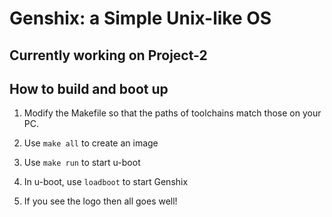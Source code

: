 # Genshix: a Simple Unix-like OS

## Currently working on Project-2

## How to build and boot up

1. Modify the Makefile so that the paths of toolchains match those on your PC.

2. Use `make all` to create an image

3. Use `make run` to start u-boot

4. In u-boot, use `loadboot` to start Genshix

5. If you see the logo then all goes well!